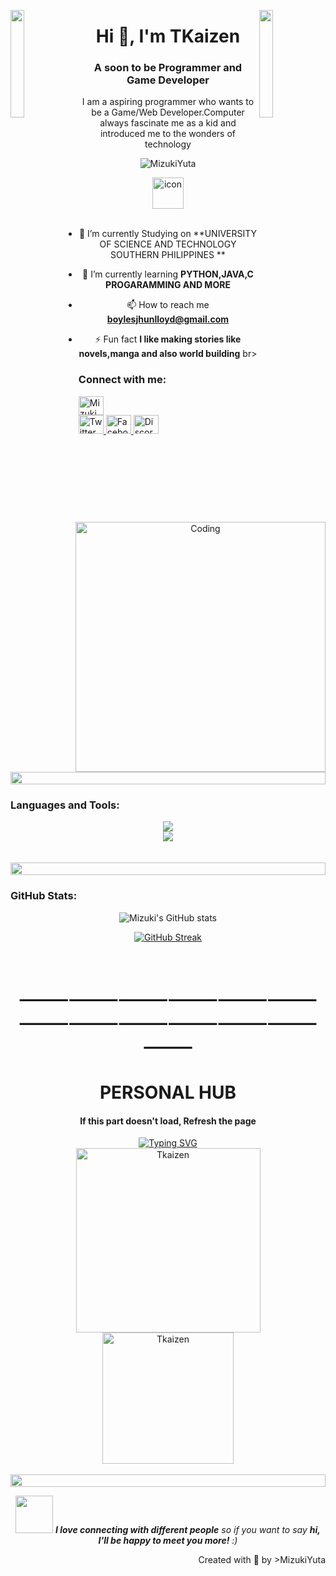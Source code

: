 <img align="left" src="https://user-images.githubusercontent.com/65187002/144930161-2f783401-8d27-4fdf-a2f7-cc0ba32f1f1f.gif" width="21%" style="display:inline;"><img align="right" src="https://user-images.githubusercontent.com/65187002/144930161-2f783401-8d27-4fdf-a2f7-cc0ba32f1f1f.gif" width="21%" style="display:inline;">
<h1 align="center">Hi 👋, I'm TKaizen</h1>
<h3 align="center">A soon to be Programmer and Game Developer </h3>
<p align="center">I am a aspiring programmer who wants to be a Game/Web Developer.Computer always fascinate me as a kid and introduced me to the wonders of technology </p>
<p align="center"> 
 <img src="https://komarev.com/ghpvc/?username=MizukiYuta&label=Profile%20views&color=0e75b6&style=flat" alt="MizukiYuta" /> 
<!--  <img src="https://img.shields.io/badge/Languages-Python | Java | PHP | Typescript | Node | React -green.svg" alt="MizukiYuta's language" /> -->
<!--  <img alt="Profile followers" src="https://img.shields.io/github/followers/MizukiYuta"> -->
</p>

<div align="center">
  <img src="https://techstack-generator.vercel.app/python-icon.svg" alt="icon" width="50" height="50" />

<img align="right" alt="Coding" width="400" src="https://user-images.githubusercontent.com/74038190/229223263-cf2e4b07-2615-4f87-9c38-e37600f8381a.gif">
<br><br>

- 🔭 I’m currently Studying  on **UNIVERSITY OF SCIENCE AND TECHNOLOGY SOUTHERN PHILIPPINES **

- 🌱 I’m currently learning **PYTHON,JAVA,C PROGARAMMING AND MORE**

- 📫 How to reach me **boylesjhunlloyd@gmail.com**

- ⚡ Fun fact **I like making stories like novels,manga and also world building**
br>
<h3 align="left">Connect with me:</h3>
<p align="left">
<a href="https://linkedin.com/in/MizukiYuta" target="blank"><img align="center" src="https://raw.githubusercontent.com/rahuldkjain/github-profile-readme-generator/master/src/images/icons/Social/linked-in-alt.svg" alt="MizukiYuta" height="30" width="40"

<p align="left" style="display: flex; gap: 10px;">
  
  <a href="https://twitter.com/Cyber_Sphinx_x" target="_blank">
    <img src="https://raw.githubusercontent.com/rahuldkjain/github-profile-readme-generator/master/src/images/icons/Social/twitter.svg" alt="Twitter" height="30" width="40" />
  </a>

  <a href="https://www.facebook.com/johnlemgonzales" target="_blank">
    <img src="https://raw.githubusercontent.com/rahuldkjain/github-profile-readme-generator/master/src/images/icons/Social/facebook.svg" alt="Facebook" height="30" width="40" />
  </a>

  <a href="https://discord.gg/74jFFFgjNT" target="_blank">
    <img src="https://raw.githubusercontent.com/rahuldkjain/github-profile-readme-generator/master/src/images/icons/Social/discord.svg" alt="Discord" height="30" width="40" />
  </a>
</p>

<img src="https://i.imgur.com/dBaSKWF.gif" height="20" width="100%">

<h3 align="left">Languages and Tools:</h3>
</p>
 <a href="https://skillicons.dev">
    <img src="https://skillicons.dev/icons?i=html,css,js,c,python,java,mysql,lua,cpp,git,figma,github,idea,kali,notion,ps,pr,pycharm,unreal,unity,godot,vscode,wordpress,blender,eclipse,linux,typescript,discord,gmail,github,  &perline=7" />
  </a>

<div align="center">
<img src="https://github-profile-trophy.vercel.app/?username=Mizuki&theme=matrix&no-bg=true&no-frame=true&row=1&column=4&title=Repositories,Organizations,Stars,Followers">
 </div>
 <br><br>

<img src="https://i.imgur.com/dBaSKWF.gif" height="20" width="100%">

<h3 align="left">GitHub Stats:</h3>
<div align="center">
 
![Mizuki's GitHub stats](https://github-readme-stats.vercel.app/api?username=Mizuki\&theme=midnight-purple\&show_icons=true\&show=reviews,prs_merged,prs_merged_percentage\&hide=contribs,issues)

[![GitHub Streak](https://streak-stats.demolab.com/?user=Mizuki&theme=midnight-purple)](https://git.io/streak-stats)

</div>

<br><h1 align="center">⸻⸻⸻⸻⸻⸻⸻⸻⸻⸻⸻⸻⸻</h1>
<h1 align="center">PERSONAL HUB</h1>

<h4 align="center">If this part doesn't load, Refresh the page</h1>

<div align="center">
<a href="https://git.io/typing-svg"><img src="https://readme-typing-svg.demolab.com?font=Fira+Code&weight=600&size=30&pause=1000&color=5DF70F&random=false&width=510&lines=%F0%9D%90%87%F0%9D%90%84%F0%9D%90%8B%F0%9D%90%8B%F0%9D%90%8E+%F0%9D%90%95%F0%9D%90%88%F0%9D%90%92%F0%9D%90%88%F0%9D%90%93%F0%9D%90%8E%F0%9D%90%91!;%F0%9D%90%96%F0%9D%90%9E%F0%9D%90%A5%F0%9D%90%9C%F0%9D%90%A8%F0%9D%90%A6%F0%9D%90%9E+%F0%9D%90%AD%F0%9D%90%A8+%F0%9D%90%A6%F0%9D%90%B2+%F0%9D%90%A0%F0%9D%90%A2%F0%9D%90%AD%F0%9D%90%A1%F0%9D%90%AE%F0%9D%90%9B+%F0%9D%90%A9%F0%9D%90%AB%F0%9D%90%A8%F0%9D%90%9F%F0%9D%90%A2%F0%9D%90%A5%F0%9D%90%9E;%F0%9D%90%85%F0%9D%90%9E%F0%9D%90%9E%F0%9D%90%A5+%F0%9D%90%9F%F0%9D%90%AB%F0%9D%90%9E%F0%9D%90%9E+%F0%9D%90%AD%F0%9D%90%A8+%F0%9D%90%A5%F0%9D%90%A8%F0%9D%90%A8%F0%9D%90%A4+%F0%9D%90%9A%F0%9D%90%AB%F0%9D%90%A8%F0%9D%90%AE%F0%9D%90%A7%F0%9D%90%9D" alt="Typing SVG" /></a>
</div>

<div align="center">
    <img height="295px" src="https://github-readme-stats.vercel.app/api/top-langs?username=Tkaizen&show_icons=true&locale=en&layout=compact&theme=tokyonight" alt="Tkaizen"/>
</div>

<div align="center">
    <img height="210px" src="https://github-readme-streak-stats.herokuapp.com/?user=Tkaizen&" alt="Tkaizen"/>
</div><br>

<img src="https://i.imgur.com/dBaSKWF.gif" height="20" width="100%">

<img src="https://media.giphy.com/media/LnQjpWaON8nhr21vNW/giphy.gif" width="60"> <em><b>I love connecting with different people</b> so if you want to say <b>hi, I'll be happy to meet you more!</b> :)</em>
<p align="right" > Created with 🧡 by <!--<a href="http://supun.traditionalme.life"-->>MizukiYuta</a></p>
